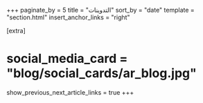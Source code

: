 +++
paginate_by = 5
title = "التدوينات"
sort_by = "date"
template = "section.html"
insert_anchor_links = "right"

[extra]
# social_media_card = "blog/social_cards/ar_blog.jpg"
show_previous_next_article_links = true
+++
